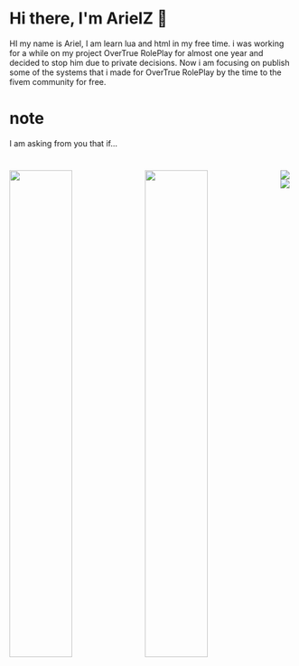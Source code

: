 # Hi there, I'm ArielZ 🤙

HI my name is Ariel, I am learn lua and html in my free time.
i was working for a while on my project OverTrue RolePlay for almost one year and decided to stop him due to private decisions.
Now i am focusing on publish some of the systems that i made for OverTrue RolePlay by the time to the fivem community for free.

# note
I am asking from you that if...

#
<img align = 'left' width= '47%' src="https://github-readme-stats.vercel.app/api?username=ArielZ123&show_icons=true&theme=merko" />
<img align = 'left' width= '47%' src="https://github-readme-stats.vercel.app/api/top-langs/?username=ArielZ123&layout=compact" />

<img align = 'left' src='https://img.shields.io/badge/lua-%232C2D72.svg?style=for-the-badge&logo=lua&logoColor=white' />
<img align = 'left' src='https://img.shields.io/badge/html5-%23E34F26.svg?style=for-the-badge&logo=html5&logoColor=white' />
